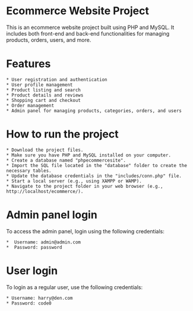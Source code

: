 # Ecommerce Website Project
This is an ecommerce website project built using PHP and MySQL. 
It includes both front-end and back-end functionalities
for managing products, orders, users, and more.

# Features
    * User registration and authentication
    * User profile management
    * Product listing and search
    * Product details and reviews
    * Shopping cart and checkout
    * Order management
    * Admin panel for managing products, categories, orders, and users


# How to run the project
    * Download the project files.
    * Make sure you have PHP and MySQL installed on your computer.
    * Create a database named "phpecommercesite".
    * Import the SQL file located in the "database" folder to create the necessary tables.
    * Update the database credentials in the "includes/conn.php" file.
    * Start a local server (e.g., using XAMPP or WAMP).
    * Navigate to the project folder in your web browser (e.g., http://localhost/ecommerce/).


# Admin panel login
To access the admin panel, login using the following credentials:

    *  Username: admin@admin.com
    *  Password: password


# User login
To login as a regular user, use the following credentials:

    * Username: harry@den.com
    * Password: code0
